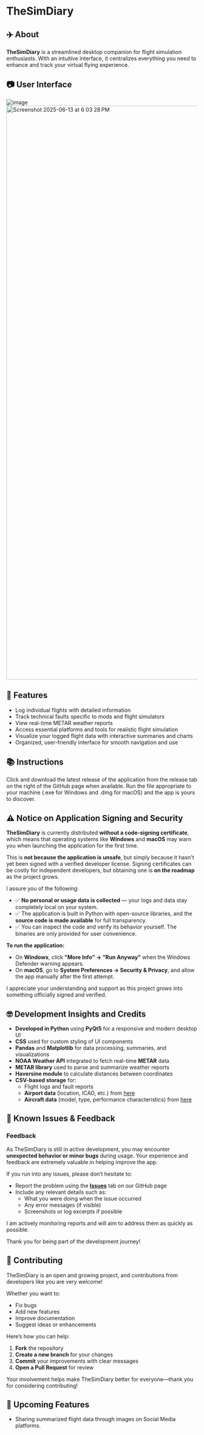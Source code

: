 # TheSimDiary 
## ✈️ About 
**TheSimDiary** is a streamlined desktop companion for flight simulation enthusiasts. With an intuitive interface, it centralizes everything you need to enhance and track your virtual flying experience.

## 📷 User Interface 
![image](https://github.com/user-attachments/assets/f9941693-2a6d-4f75-9b63-12e44dfe8c5e)
<img width="1512" alt="Screenshot 2025-06-13 at 6 03 28 PM" src="https://github.com/user-attachments/assets/ca7dfebe-f0cd-4420-aab1-8dd0493cd754" />

## 🌟 Features 
- Log individual flights with detailed information
- Track technical faults specific to mods and flight simulators
- View real-time METAR weather reports
- Access essential platforms and tools for realistic flight simulation
- Visualize your logged flight data with interactive summaries and charts
- Organized, user-friendly interface for smooth navigation and use

## 📚 Instructions 
Click and download the latest release of the application from the release tab on the right of the GitHub page when available. 
Run the file appropriate to your machine (.exe for Windows and .dmg for macOS) and the app is yours to discover.

## ⚠️ Notice on Application Signing and Security 

**TheSimDiary** is currently distributed **without a code-signing certificate**, which means that operating systems like **Windows** and **macOS** may warn you when launching the application for the first time.

This is **not because the application is unsafe**, but simply because it hasn't yet been signed with a verified developer license. Signing certificates can be costly for independent developers, but obtaining one is **on the roadmap** as the project grows.

I assure you of the following:

- ✅ **No personal or usage data is collected** — your logs and data stay completely local on your system.  
- ✅ The application is built in Python with open-source libraries, and the **source code is made available** for full transparency.  
- ✅ You can inspect the code and verify its behavior yourself. The binaries are only provided for user convenience.

**To run the application:**

- On **Windows**, click **"More Info" → "Run Anyway"** when the Windows Defender warning appears.  
- On **macOS**, go to **System Preferences → Security & Privacy**, and allow the app manually after the first attempt.  

I appreciate your understanding and support as this project grows into something officially signed and verified.

## 🤓 Development Insights and Credits
- **Developed in Python** using **PyQt5** for a responsive and modern desktop UI  
- **CSS** used for custom styling of UI components  
- **Pandas** and **Matplotlib** for data processing, summaries, and visualizations  
- **NOAA Weather API** integrated to fetch real-time **METAR** data  
- **METAR library** used to parse and summarize weather reports  
- **Haversine module** to calculate distances between coordinates  
- **CSV-based storage** for:
  - Flight logs and fault reports  
  - **Airport data** (location, ICAO, etc.) from [here](https://github.com/datasets/airport-codes)
  - **Aircraft data** (model, type, performance characteristics) from [here](https://github.com/rikgale/ICAOList)

## 🐞 Known Issues & Feedback

### Feedback
As TheSimDiary is still in active development, you may encounter **unexpected behavior or minor bugs** during usage. Your experience and feedback are extremely valuable in helping improve the app.

If you run into any issues, please don’t hesitate to:

- Report the problem using the [**Issues**](https://github.com/Faizaan-Nasir/TheSimDiary/issues) tab on our GitHub page
- Include any relevant details such as:
  - What you were doing when the issue occurred
  - Any error messages (if visible)
  - Screenshots or log excerpts if possible

I am actively monitoring reports and will aim to address them as quickly as possible.

Thank you for being part of the development journey!

## 🤝 Contributing

TheSimDiary is an open and growing project, and contributions from developers like you are very welcome!

Whether you want to:

- Fix bugs  
- Add new features  
- Improve documentation  
- Suggest ideas or enhancements  

Here’s how you can help:

1. **Fork** the repository  
2. **Create a new branch** for your changes  
3. **Commit** your improvements with clear messages  
4. **Open a Pull Request** for review  

Your involvement helps make TheSimDiary better for everyone—thank you for considering contributing!

## 🚀 Upcoming Features

- Sharing summarized flight data through images on Social Media platforms.
